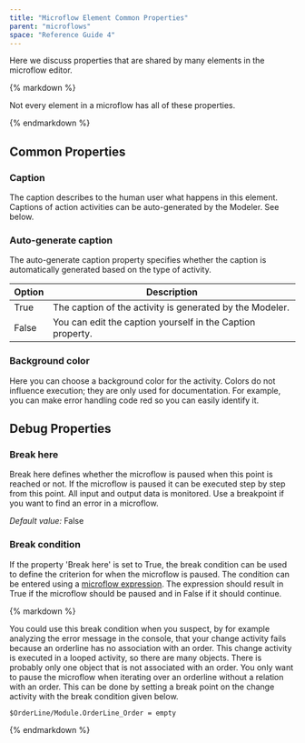 ```yaml
---
title: "Microflow Element Common Properties"
parent: "microflows"
space: "Reference Guide 4"
---
```

Here we discuss properties that are shared by many elements in the microflow editor.

<div class="alert alert-warning">{% markdown %}

Not every element in a microflow has all of these properties.

{% endmarkdown %}</div>

## Common Properties

### Caption

The caption describes to the human user what happens in this element. Captions of action activities can be auto-generated by the Modeler. See below.

### Auto-generate caption

The auto-generate caption property specifies whether the caption is automatically generated based on the type of activity.

| Option | Description |
| --- | --- |
| True | The caption of the activity is generated by the Modeler. |
| False | You can edit the caption yourself in the Caption property. |

### Background color

Here you can choose a background color for the activity. Colors do not influence execution; they are only used for documentation. For example, you can make error handling code red so you can easily identify it.

## Debug Properties

### Break here

Break here defines whether the microflow is paused when this point is reached or not. If the microflow is paused it can be executed step by step from this point. All input and output data is monitored. Use a breakpoint if you want to find an error in a microflow.

_Default value:_ False

### Break condition

If the property 'Break here' is set to True, the break condition can be used to define the criterion for when the microflow is paused. The condition can be entered using a [microflow expression](microflow-expressions). The expression should result in True if the microflow should be paused and in False if it should continue.

<div class="alert alert-info">{% markdown %}

You could use this break condition when you suspect, by for example analyzing the error message in the console, that your change activity fails because an orderline has no association with an order. This change activity is executed in a looped activity, so there are many objects. There is probably only one object that is not associated with an order. You only want to pause the microflow when iterating over an orderline without a relation with an order. This can be done by setting a break point on the change activity with the break condition given below.

`$OrderLine/Module.OrderLine_Order = empty`

{% endmarkdown %}</div>

